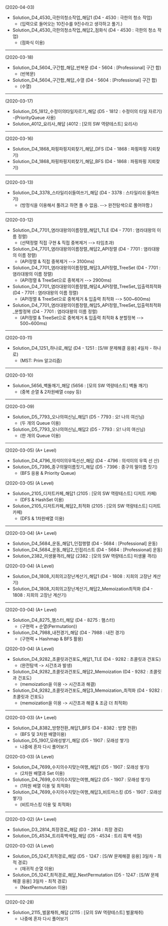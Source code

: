 (2020-04-03)
- Solution_D4_4530_극한의청소작업_해답1 (D4 - 4530 : 극한의 청소 작업)
  - (입력으로 들어오는 10진수를 9진수라고 생각하고 풀기.)
- Solution_D4_4530_극한의청소작업_해답2_점화식 (D4 - 4530 : 극한의 청소 작업)
  - (점화식 이용)
---
(2020-03-18)
- Solution_D4_5604_구간합_해답_반복문 (D4 - 5604 : [Professional] 구간 합)
  - (반복문)
- Solution_D4_5604_구간합_해답_수열 (D4 - 5604 : [Professional] 구간 합)
  - (수열)
---
(2020-03-17)
- Solution_D5_1812_수정이의타일자르기_해답 (D5 - 1812 : 수정이의 타일 자르기)
  -(PriorityQueue 사용)
- Solution_4012_요리사_해답 (4012 : [모의 SW 역량테스트] 요리사)
---
(2020-03-16)
- Solution_D4_1868_파핑파핑지뢰찾기_해답_DFS (D4 - 1868 : 파핑파핑 지뢰찾기)
- Solution_D4_1868_파핑파핑지뢰찾기_해답_BFS (D4 - 1868 : 파핑파핑 지뢰찾기)
---
(2020-03-13)
- Solution_D4_3378_스타일리쉬들여쓰기_해답 (D4 - 3378 : 스타일리쉬 들여쓰기)
  - (방정식을 이용해서 풀려고 하면 풀 수 없음. --> 완전탐색으로 풀어야함.)
---
(2020-03-12)
- Solution_D4_7701_염라대왕의이름정렬_해답1_TLE (D4 - 7701 : 염라대왕의 이름 정렬)
  - (선택정렬 직접 구현 & 직접 중복제거 --> 타임초과)
- Solution_D4_7701_염라대왕의이름정렬_해답2_API정렬 (D4 - 7701 : 염라대왕의 이름 정렬)
  - (API정렬 & 직접 중복제거 --> 3100ms)
- Solution_D4_7701_염라대왕의이름정렬_해답3_API정렬_TreeSet (D4 - 7701 : 염라대왕의 이름 정렬)
  - (API정렬 & TreeSet으로 중복제거 --> 2900ms)
- Solution_D4_7701_염라대왕의이름정렬_해답4_API정렬_TreeSet_입출력최적화 (D4 - 7701 : 염라대왕의 이름 정렬)
  - (API정렬 & TreeSet으로 중복제거 & 입출력 최적화 --> 500~600ms)
- Solution_D4_7701_염라대왕의이름정렬_해답5_API정렬_TreeSet_입출력최적화_분할정복 (D4 - 7701 : 염라대왕의 이름 정렬)
  - (API정렬 & TreeSet으로 중복제거 & 입출력 최적화 & 분할정복 --> 500~600ms)
---
(2020-03-11)
- Solution_D4_1251_하나로_해답 (D4 - 1251 : [S/W 문제해결 응용] 4일차 - 하나로)
  - (MST: Prim 알고리즘)
---
(2020-03-10)
- Solution_5656_벽돌깨기_해답 (5656 : [모의 SW 역량테스트] 벽돌 깨기)
  - (중복 순열 & 2차원배열 copy 등)
---
(2020-03-09)
- Solution_D5_7793_오나의여신님_해답1 (D5 - 7793 : 오! 나의 여신님)
  - (두 개의 Queue 이용)
- Solution_D5_7793_오나의여신님_해답2 (D5 - 7793 : 오! 나의 여신님)
  - (한 개의 Queue 이용)
---
(2020-03-05) (A+ Level)
- Solution_D4_4796_의석이의우뚝선산_해답 (D4 - 4796 : 의석이의 우뚝 선 산)
- Solution_D5_7396_종구의딸이름짓기_해답 (D5 - 7396 : 종구의 딸이름 짓기)
  - (BFS 응용 & Priority Queue)

(2020-03-05) (A Level)
- Solution_2105_디저트카페_해답1 (2105 : [모의 SW 역량테스트] 디저트 카페)
  - (DFS & HashSet 이용)
- Solution_2105_디저트카페_해답2_최적화 (2105 : [모의 SW 역량테스트] 디저트 카페)
  - (DFS & 1차원배열 이용)
---
(2020-03-04) (A+ Level)
- Solution_D4_5684_운동_해답1_인접행렬 (D4 - 5684 : [Professional] 운동)
- Solution_D4_5684_운동_해답2_인접리스트 (D4 - 5684 : [Professional] 운동)
- Solution_2382_미생물격리_해답 (2382 : [모의 SW 역량테스트] 미생물 격리)

(2020-03-04) (A Level)
- Solution_D4_1808_지희의고장난계산기_해답1 (D4 - 1808 : 지희의 고장난 계산기)
- Solution_D4_1808_지희의고장난계산기_해답2_Memoization최적화 (D4 - 1808 : 지희의 고장난 계산기)
---
(2020-03-04) (A+ Level)
- Solution_D4_8275_햄스터_해답 (D4 - 8275 : 햄스터)
  - (구현력 + 순열(Permutation))
- Solution_D4_7988_내전경기_해답 (D4 - 7988 : 내전 경기)
  - (구현력 + Hashmap & BFS 활용)

(2020-03-04) (A Level)
- Solution_D4_9282_초콜릿과건포도_해답1_TLE (D4 - 9282 : 초콜릿과 건포도)
  - (완전탐색 -> 시간초과 발생)
- Solution_D4_9282_초콜릿과건포도_해답2_Memoization (D4 - 9282 : 초콜릿과 건포도)
  - (memoization을 이용 -> 시간초과 해결)
- Solution_D4_9282_초콜릿과건포도_해답3_Memoization_최적화 (D4 - 9282 : 초콜릿과 건포도)
  - (memoization을 이용 -> 시간초과 해결 & 조금 더 최적화)
---
(2020-03-03) (A+ Level)
- Solution_D4_8382_방향전환_해답1_BFS (D4 - 8382 : 방향 전환)
  - (BFS 및 3차원 배열이용)
- Solution_D5_1907_모래성쌓기_해답 (D5 - 1907 : 모래성 쌓기)
  - 나중에 혼자 다시 풀어보기

(2020-03-03) (A Level)
- Solution_D4_7699_수지의수지맞는여행_해답1 (D5 - 1907 : 모래성 쌓기)
  - (2차원 배열과 Set 이용)
- Solution_D4_7699_수지의수지맞는여행_해답2 (D5 - 1907 : 모래성 쌓기)
  - (1차원 배열 이용 및 최적화)
- Solution_D4_7699_수지의수지맞는여행_해답3_비트마스킹 (D5 - 1907 : 모래성 쌓기)
  - (비트마스킹 이용 및 최적화)
---
(2020-03-02) (A+ Level)
- Solution_D3_2814_최장경로_해답 (D3 - 2814 : 최장 경로)
- Solution_D5_4534_트리흑백색칠_해답 (D5 - 4534 : 트리 흑백 색칠)

(2020-03-02) (A Level)
- Solution_D5_1247_최적경로_해답 (D5 - 1247 : [S/W 문제해결 응용] 3일차 - 최적 경로)
  - (재귀적 순열 이용)
- Solution_D5_1247_최적경로_해답_NextPermutation (D5 - 1247 : [S/W 문제해결 응용] 3일차 - 최적 경로)
  - (NextPermutation 이용)
---
(2020-02-28)
- Solution_2115_벌꿀채취_해답 (2115 : [모의 SW 역량테스트] 벌꿀채취)
  - 나중에 혼자 다시 풀어보기
